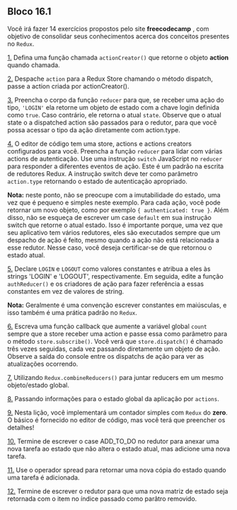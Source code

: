 ## Bloco 16.1

Você irá fazer 14 exercícios propostos pelo site **freecodecamp** , com objetivo de consolidar seus conhecimentos acerca dos conceitos presentes no `Redux`.

[1.](https://www.freecodecamp.org/learn/front-end-libraries/redux/define-an-action-creator) Defina uma função chamada `actionCreator()` que retorne o objeto **action** quando chamada.

[2.](https://www.freecodecamp.org/learn/front-end-libraries/redux/dispatch-an-action-event) Despache `action` para a Redux Store chamando o método dispatch, passe a action criada por actionCreator().

[3.](https://www.freecodecamp.org/learn/front-end-libraries/redux/handle-an-action-in-the-store)  Preencha o corpo da função `reducer` para que, se receber uma ação do tipo, `'LOGIN'` ela retorne um objeto de estado com a chave login definida como `true`. Caso contrário, ele retorna o atual `state`. Observe que o atual state o a dispatched action são passados ​​para o redutor, para que você possa acessar o tipo da ação diretamente com action.type.

[4.](https://www.freecodecamp.org/learn/front-end-libraries/redux/use-a-switch-statement-to-handle-multiple-actions) O editor de código tem uma store, actions e actions creators configurados para você. Preencha a função `reducer` para lidar com várias actions de autenticação. Use uma instrução `switch` JavaScript no `reducer` para responder a diferentes eventos de ação. Este é um padrão na escrita de redutores Redux. A instrução switch deve ter como parâmetro `action.type` retornando o estado de autenticação apropriado.

**Nota:** neste ponto, não se preocupe com a imutabilidade do estado, uma vez que é pequeno e simples neste exemplo. Para cada ação, você pode retornar um novo objeto, como por exemplo `{ authenticated: true }`. Além disso, não se esqueça de escrever um case `default` em sua instrução switch que retorne o atual estado. Isso é importante porque, uma vez que seu aplicativo tem vários redutores, eles são executados sempre que um despacho de ação é feito, mesmo quando a ação não está relacionada a esse redutor. Nesse caso, você deseja certificar-se de que retornou o estado atual.

[5.](https://www.freecodecamp.org/learn/front-end-libraries/redux/use-const-for-action-types) Declare `LOGIN` e `LOGOUT` como valores constantes e atribua a eles às strings 'LOGIN' e 'LOGOUT', respectivamente. Em seguida, edite a função `authReducer()` e os criadores de ação para fazer referência a essas constantes em vez de valores de string.

**Nota:** Geralmente é uma convenção escrever constantes em maiúsculas, e isso também é uma prática padrão no `Redux`.

[6.](https://www.freecodecamp.org/learn/front-end-libraries/redux/register-a-store-listener) Escreva uma função callback que aumente a variável global `count` sempre que a store receber uma action e passe essa como parâmetro para o método `store.subscribe()`. Você verá que `store.dispatch()` é chamado três vezes seguidas, cada vez passando diretamente um objeto de ação. Observe a saída do console entre os dispatchs de ação para ver as atualizações ocorrendo.

[7.](https://www.freecodecamp.org/learn/front-end-libraries/redux/combine-multiple-reducers) Utilizando `Redux.combineReducers()` para juntar reducers em um mesmo objeto/estado global.

[8.](https://www.freecodecamp.org/learn/front-end-libraries/redux/send-action-data-to-the-store) Passando informações para o estado global da aplicação por `actions`.

[9.](https://www.freecodecamp.org/learn/front-end-libraries/redux/write-a-counter-with-redux) Nesta lição, você implementará um contador simples com `Redux` do **zero**. O básico é fornecido no editor de código, mas você terá que preencher os detalhes!

[10.](https://www.freecodecamp.org/learn/front-end-libraries/redux/never-mutate-state) Termine de escrever o case ADD_TO_DO no redutor para anexar uma nova tarefa ao estado que não altera o estado atual, mas adicione uma nova tarefa.

[11.](https://www.freecodecamp.org/learn/front-end-libraries/redux/use-the-spread-operator-on-arrays) Use o operador spread para retornar uma nova cópia do estado quando uma tarefa é adicionada.

[12.](https://www.freecodecamp.org/learn/front-end-libraries/redux/remove-an-item-from-an-array) Termine de escrever o redutor para que uma nova matriz de estado seja retornada com o item no índice passado como parâtro removido.
